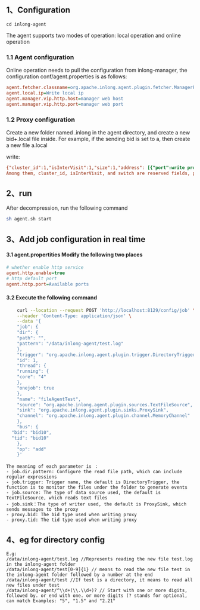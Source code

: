 ## 1、Configuration
```
cd inlong-agent
```

The agent supports two modes of operation: local operation and online operation


### 1.1 Agent configuration

Online operation needs to pull the configuration from inlong-manager, the configuration conf/agent.properties is as follows:
```ini
agent.fetcher.classname=org.apache.inlong.agent.plugin.fetcher.ManagerFetcher (the class name for fetch tasks, default ManagerFetcher）
agent.local.ip=Write local ip
agent.manager.vip.http.host=manager web host
agent.manager.vip.http.port=manager web port
```

### 1.2 Proxy configuration
Create a new folder named .inlong in the agent directory, and create a new bid+.local file inside. For example, if the sending bid is set to a, then create a new file a.local

write:
```ini
{"cluster_id":1,"isInterVisit":1,"size":1,"address": [{"port":write proxy port,"host":"write proxy ip"}], "switch":0}
Among them, cluster_id, isInterVisit, and switch are reserved fields, please fill in the default values
```

## 2、run
After decompression, run the following command

```bash
sh agent.sh start
```


## 3、Add job configuration in real time

#### 3.1 agent.propertities Modify the following two places
```ini
# whether enable http service
agent.http.enable=true
# http default port
agent.http.port=Available ports
```

#### 3.2 Execute the following command
```bash
    curl --location --request POST 'http://localhost:8129/config/job' \
    --header 'Content-Type: application/json' \
    --data '{
    "job": {
    "dir": {
    "path": "",
    "pattern": "/data/inlong-agent/test.log"
    },
    "trigger": "org.apache.inlong.agent.plugin.trigger.DirectoryTrigger",
    "id": 1,
    "thread": {
    "running": {
    "core": "4"
    },
    "onejob": true
    },
    "name": "fileAgentTest",
    "source": "org.apache.inlong.agent.plugin.sources.TextFileSource",
    "sink": "org.apache.inlong.agent.plugin.sinks.ProxySink",
    "channel": "org.apache.inlong.agent.plugin.channel.MemoryChannel"
    },
    "bus": {
  "bid": "bid10",
  "tid": "bid10"
    },
    "op": "add"
    }'
```

    The meaning of each parameter is ：
    - job.dir.pattern: Configure the read file path, which can include regular expressions
    - job.trigger: Trigger name, the default is DirectoryTrigger, the function is to monitor the files under the folder to generate events
    - job.source: The type of data source used, the default is TextFileSource, which reads text files
    - job.sink：The type of writer used, the default is ProxySink, which sends messages to the proxy
    - proxy.bid: The bid type used when writing proxy
    - proxy.tid: The tid type used when writing proxy


## 4、eg for directory config

    E.g:
    /data/inlong-agent/test.log //Represents reading the new file test.log in the inlong-agent folder
    /data/inlong-agent/test[0-9]{1} // means to read the new file test in the inlong-agent folder followed by a number at the end
    /data/inlong-agent/test //If test is a directory, it means to read all new files under test
    /data/inlong-agent/^\\d+(\\.\\d+)? // Start with one or more digits, followed by. or end with one. or more digits (? stands for optional, can match Examples: "5", "1.5" and "2.21"